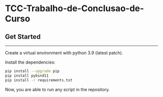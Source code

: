 # TCC-Trabalho-de-Conclusao-de-Curso

## Get Started
---

Create a virtual environment with python 3.9 (latest patch).

Install the dependencies:

```bash
pip install --upgrade pip
pip install pybind11
pip install -r requirements.txt
```

Now, you are able to run any script in the repository.
